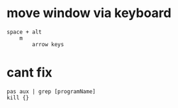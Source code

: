 # move window via keyboard
    space + alt
        m 
            arrow keys
# cant fix
    pas aux | grep [programName]
    kill {}
